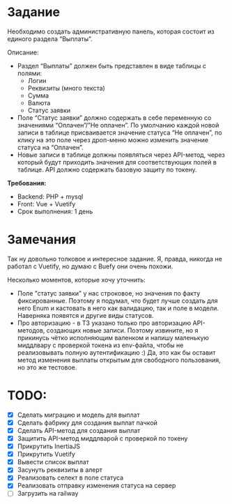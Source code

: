 # Задание

Необходимо создать административную панель, которая состоит из единого раздела “Выплаты”.

Описание:

-   Раздел “Выплаты” должен быть представлен в виде таблицы с полями:
    -   Логин
    -   Реквизиты (много текста)
    -   Сумма
    -   Валюта
    -   Статус заявки
-   Поле “Статус заявки” должно содержать в себе переменную со значениями “Оплачен”/”Не оплачен”. По умолчанию каждой новой записи в таблице присваивается значение статуса “Не оплачен”, по клику на это поле через дроп-меню можно изменить значение статуса на “Оплачен”.
-   Новые записи в таблице должны появляться через API-метод, через который будут приходить значения для соответствующих полей в таблице. API должно содержать базовую защиту по токену.

**Требования:**

-   Backend: PHP + mysql
-   Front: Vue + Vuetify
-   Срок выполнения: 1 день

# Замечания

Так ну довольно толковое и интересное задание. Я, правда, никогда не работал с Vuetify, но думаю с Buefy они очень похожи.

Несколько моментов, которые хочу уточнить:

-   Поле "статус заявки" у нас строковое, но значения по факту фиксированные. Поэтому я подумал, что будет лучше создать для него Enum и кастовать в него как валидацию, так и поле в модели. Наверняка появятся и другие виды статусов.
-   Про авторизацию - в ТЗ указано только про авторизацию API-методов, создающих новые записи. Поэтому извините, но я прикинусь чётко исполняющим валенком и напишу маленькую миддлвару с проверкой токена из env-файла, чтобы не реализовывать полную аутентификацию :) Да, это как бы оставит метод изменения выплаты открытым для свободного пользования, но это же тестовое.

# TODO:

-   [x] Сделать миграцию и модель для выплат
-   [x] Сделать фабрику для создания выплат пачкой
-   [x] Сделать API-метод для создания выплат
-   [x] Защитить API-метод миддлварой с проверкой по токену
-   [x] Прикрутить InertiaJS
-   [x] Прикрутить Vuetify
-   [x] Вывести список выплат
-   [x] Засунуть реквизиты в алерт
-   [x] Реализовать селект в поле статуса
-   [x] Реализовать отправку изменения статуса на сервер
-   [ ] Загрузить на railway
